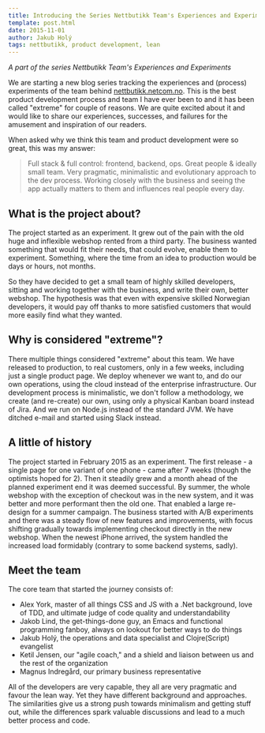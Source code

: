 ```yaml
---
title: Introducing the Series Nettbutikk Team's Experiences and Experiments
template: post.html
date: 2015-11-01
author: Jakub Holý
tags: nettbutikk, product development, lean
---
```


*A part of the series Nettbutikk Team's Experiences and Experiments*

We are starting a new blog series tracking the experiences and (process)
experiments of the team behind [nettbutikk.netcom.no](https://nettbutikk.netcom.no).
This is the best product development process and team I have ever been to and
it has been called "extreme" for couple of reasons. We are quite excited about it
and would like to share our experiences, successes, and failures for the amusement
and inspiration of our readers.

When asked why we think this team and product development were so great, this
was my answer:

> Full stack & full control: frontend, backend, ops. Great people & ideally
> small team. Very pragmatic, minimalistic and evolutionary approach to the
> dev process. Working closely with the business and seeing the app actually
> matters to them and influences real people every day.

## What is the project about?

The project started as an experiment. It grew out of the pain with the old
huge and inflexible webshop rented from a third party. The business wanted
something that would fit their needs, that could evolve, enable them to experiment.
Something, where the time from an idea to production would be days or hours, not
months.

So they have decided to get a small team of highly skilled developers, sitting
and working together with the business, and write their own, better webshop.
The hypothesis was that even with expensive skilled Norwegian developers, it
would pay off thanks to more satisfied customers that would more easily find
what they wanted.

## Why is considered "extreme"?

There multiple things considered "extreme" about this team. We have released to
production, to real customers, only in a few weeks, including just a single
product page. We deploy whenever we want to, and do our own operations, using
the cloud instead of the enterprise infrastructure. Our development process is
minimalistic, we don't follow a methodology, we create (and re-create) our own,
using only a physical Kanban board instead of Jira. And we run on Node.js instead
of the standard JVM. We have ditched e-mail and started using Slack instead.

## A little of history

The project started in February 2015 as an experiment. The first release - a
single page for one variant of one phone - came after 7 weeks (though the
optimists hoped for 2). Then it steadily grew and a month ahead of the planned
experiment end it was deemed successful. By summer, the whole webshop with the
exception of checkout was in the new system, and it was better and more
performant then the old one. That enabled a large re-design for a summer campaign.
The business started with A/B experiments and there was a steady flow of new
features and improvements, with focus shifting gradually towards implementing
checkout directly in the new webshop. When the newest iPhone arrived, the system
handled the increased load formidably (contrary to some backend systems, sadly).

## Meet the team

The core team that started the journey consists of:

* Alex York, master of all things CSS and JS with a .Net background, love of TDD,
    and ultimate judge of code quality and understandability
* Jakob Lind, the get-things-done guy, an Emacs and functional programming fanboy,
    always on lookout for better ways to do things
* Jakub Holý, the operations and data specialist and Clojre(Script) evangelist
* Ketil Jensen, our "agile coach," and a shield and liaison between us and the rest of the organization
* Magnus Indregård, our primary business representative

All of the developers are very capable, they all are very pragmatic and favour
the lean way. Yet they have different background and approaches. The similarities
give us a strong push towards minimalism and getting stuff out, while the
differences spark valuable discussions and lead to a much better process and code.
